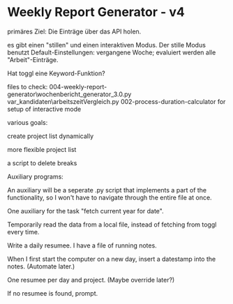 Weekly Report Generator - v4
============================

primäres Ziel: Die Einträge über das API holen.

es gibt einen "stillen" und einen interaktiven Modus. Der stille Modus benutzt Default-Einstellungen: vergangene Woche; evaluiert werden alle "Arbeit"-Einträge.

Hat toggl eine Keyword-Funktion?

files to check:
004-weekly-report-generator\wochenbericht_generator_3.0.py
var_kandidaten\arbeitszeitVergleich.py
002-process-duration-calculator for setup of interactive mode

various goals:

create project list dynamically

more flexible project list

a script to delete breaks

Auxiliary programs:

An auxiliary will be a seperate .py script that implements a part of the functionality, so I won't have to navigate through the entire file at once.

One auxiliary for the task "fetch current year for date".

Temporarily read the data from a local file, instead of fetching from toggl every time.

Write a daily resumee. I have a file of running notes. 

When I first start the computer on a new day, insert a datestamp into the notes. (Automate later.)

One resumee per day and project. (Maybe override later?)

If no resumee is found, prompt.